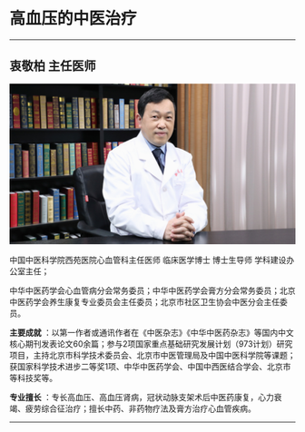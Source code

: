 # 高血压的中医治疗

---

## 衷敬柏 主任医师

![1679372962890](image/c06_016/1679372962890.png)

中国中医科学院西苑医院心血管科主任医师 临床医学博士 博士生导师 学科建设办公室主任；

中华中医药学会心血管病分会常务委员；中华中医药学会膏方分会常务委员；北京中医药学会养生康复专业委员会主任委员；北京市社区卫生协会中医分会主任委员。


**主要成就** ：以第一作者或通讯作者在《中医杂志》《中华中医药杂志》等国内中文核心期刊发表论文60余篇；参与2项国家重点基础研究发展计划（973计划）研究项目，主持北京市科学技术委员会、北京市中医管理局及中国中医科学院等课题；获国家科学技术进步二等奖1项、中华中医药学会、中国中西医结合学会、北京市等科技奖等。


**专业擅长** ：专长高血压、高血压肾病，冠状动脉支架术后中医药康复，心力衰竭、疲劳综合征治疗；擅长中药、非药物疗法及膏方治疗心血管疾病。

---
